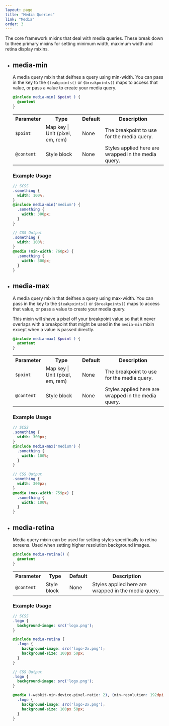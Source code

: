```yaml
---
layout: page
title: "Media Queries"
link: "Media"
order: 3
---
```


The core framework mixins that deal with media queries. These break down to three primary mixins for setting minimum width, maximum width and retina display mixins.

<ul class="list list-docs">

<li markdown="1">

## media-min

A media query mixin that deifnes a query using min-width. You can pass in the key to the `$teakpoints()` or `$breakpoints()` maps to access that value, or pass a value to create your media query.

```scss
@include media-min( $point ) {
  @content
}
```

<table class="table table-docs">
  <tr>
    <th>Parameter</th>
    <th>Type</th>
    <th>Default</th>
    <th>Description</th>
  </tr>
  <tr>
    <td><code>$point</code></td>
    <td>Map key | Unit (pixel, em, rem)</td>
    <td><span class="text-soften">None</span></td>
    <td>The breakpoint to use for the media query.</td>
  </tr>
  <tr>
    <td><code>@content</code></td>
    <td>Style block</td>
    <td><span class="text-soften">None</span></td>
    <td>Styles applied here are wrapped in the media query.</td>
  </tr>
</table>

### Example Usage

```scss
// SCSS
.something {
  width: 100%;
}
@include media-min('medium') {
  .something {
    width: 300px;
  }
}

// CSS Output
.something {
  width: 100%;
}
@media (min-width: 760px) {
  .something {
    width: 300px;
  }
}
```

</li>

<li markdown="1">

## media-max

A media query mixin that deifnes a query using max-width. You can pass in the key to the `$teakpoints()` or `$breakpoints()` maps to access that value, or pass a value to create your media query.

This mixin will shave a pixel off your breakpoint value so that it never overlaps with a breakpoint that might be used in the `media-min` mixin except when a value is passed directly.

```scss
@include media-max( $point ) {
  @content
}
```

<table class="table table-docs">
  <tr>
    <th>Parameter</th>
    <th>Type</th>
    <th>Default</th>
    <th>Description</th>
  </tr>
  <tr>
    <td><code>$point</code></td>
    <td>Map key | Unit (pixel, em, rem)</td>
    <td><span class="text-soften">None</span></td>
    <td>The breakpoint to use for the media query.</td>
  </tr>
  <tr>
    <td><code>@content</code></td>
    <td>Style block</td>
    <td><span class="text-soften">None</span></td>
    <td>Styles applied here are wrapped in the media query.</td>
  </tr>
</table>

### Example Usage

```scss
// SCSS
.something {
  width: 300px;
}
@include media-max('medium') {
  .something {
    width: 100%;
  }
}

// CSS Output
.something {
  width: 300px;
}
@media (max-width: 759px) {
  .something {
    width: 100%;
  }
}
```

</li>

<li markdown="1">

## media-retina

Media query mixin can be used for setting styles specifically to retina screens. Used when setting higher resolution background images.

```scss
@include media-retina() {
  @content
}
```

<table class="table table-docs">
  <tr>
    <th>Parameter</th>
    <th>Type</th>
    <th>Default</th>
    <th>Description</th>
  </tr>
  <tr>
    <td><code>@content</code></td>
    <td>Style block</td>
    <td><span class="text-soften">None</span></td>
    <td>Styles applied here are wrapped in the media query.</td>
  </tr>
</table>

### Example Usage

```scss
// SCSS
.logo {
  background-image: src('logo.png');
}

@include media-retina {
  .logo {
    background-image: src('logo-2x.png');
    background-size: 100px 50px;
  }
}

// CSS Output
.logo {
  background-image: src('logo.png');
}

@media (-webkit-min-device-pixel-ratio: 2), (min-resolution: 192dpi) {
  .logo {
    background-image: src('logo-2x.png');
    background-size: 100px 50px;
  }
}
```

</li>

</ul>

